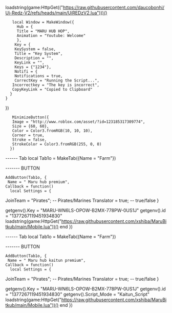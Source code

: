 loadstring(game:HttpGet(("https://raw.githubusercontent.com/daucobonhi/Ui-Redz-V2/refs/heads/main/UiREDzV2.lua")))()

       local Window = MakeWindow({
         Hub = {
         Title = "MARU HUB HOP",
         Animation = "Youtube: Welcome"
         },
        Key = {
        KeySystem = false,
        Title = "Key System",
        Description = "",
        KeyLink = "",
        Keys = {"1234"},
        Notifi = {
        Notifications = true,
        CorrectKey = "Running the Script...",
       Incorrectkey = "The key is incorrect",
       CopyKeyLink = "Copied to Clipboard"
      }
    }
  })

       MinimizeButton({
       Image = "http://www.roblox.com/asset/?id=123185317309774",
       Size = {60, 60},
       Color = Color3.fromRGB(10, 10, 10),
       Corner = true,
       Stroke = false,
       StrokeColor = Color3.fromRGB(255, 0, 0)
      })
      
------ Tab
     local Tab1o = MakeTab({Name = "Farm"})
     
------- BUTTON
    
    AddButton(Tab1o, {
     Name = " Maru hub premium",
    Callback = function()
	  local Settings = {
  JoinTeam = "Pirates"; -- Pirates/Marines
  Translator = true; -- true/false
}

getgenv().Key = "MARU-WN6LS-OPOW-B2MX-778PW-0US1J"
getgenv().id = "1377267119451934830"
loadstring(game:HttpGet("https://raw.githubusercontent.com/xshiba/MaruBitkub/main/Mobile.lua"))()
  end
  })
  
------ Tab
     local Tab1o = MakeTab({Name = "Farm"})
     
------- BUTTON
    
    AddButton(Tab1o, {
     Name = " Maru hub kaitun premium",
    Callback = function()
	  local Settings = {
  JoinTeam = "Pirates"; -- Pirates/Marines
  Translator = true; -- true/false
}

getgenv().Key = "MARU-WN6LS-OPOW-B2MX-778PW-0US1J"
getgenv().id = "1377267119451934830"
getgenv().Script_Mode = "Kaitun_Script"
loadstring(game:HttpGet("https://raw.githubusercontent.com/xshiba/MaruBitkub/main/Mobile.lua"))()
  end
  })
